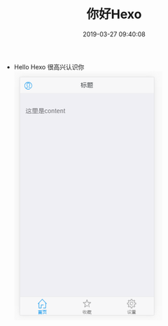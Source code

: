﻿---
title: 你好Hexo
date: 2019-03-27 09:40:08
tags: 我的世界
thumbnail: https://blog.zhangruipeng.me/hexo-theme-icarus/images/avatar.png
---

- Hello Hexo  很高兴认识你
![Image text](https://raw.githubusercontent.com/hongmaju/light7Local/master/img/productShow/20170518152848.png)
